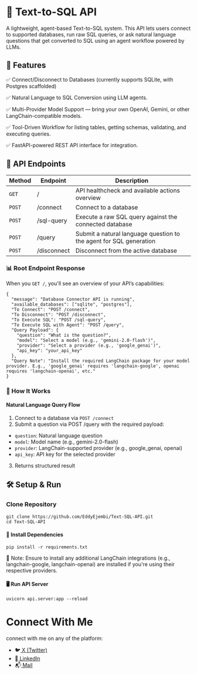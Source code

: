 # 📖 Text-to-SQL API

A lightweight, agent-based Text-to-SQL system. This API lets users connect to supported databases, run raw SQL queries, or ask natural language questions that get converted to SQL using an agent workflow powered by LLMs.

## 📌 Features
✅ Connect/Disconnect to Databases (currently supports SQLite, with Postgres scaffolded)

✅ Natural Language to SQL Conversion using LLM agents.

✅ Multi-Provider Model Support — bring your own OpenAI, Gemini, or other LangChain-compatible models.

✅ Tool-Driven Workflow for listing tables, getting schemas, validating, and executing queries.

✅ FastAPI-powered REST API interface for integration.


## 📡 API Endpoints

|Method|Endpoint|Description|
|------|--------|-----------|
|`GET`|/|API healthcheck and available actions overview|
|`POST`|/connect|Connect to a database
|`POST`|/sql-query|Execute a raw SQL query against the connected database|
|`POST`|/query|Submit a natural language question to the agent for SQL generation|
|`POST`|/disconnect|Disconnect from the active database|


### 📊 Root Endpoint Response
When you `GET /`, you'll see an overview of your API’s capabilities:

```
{
  "message": "Database Connector API is running",
  "available_databases": ["sqlite", "postgres"],
  "To Connect": "POST /connect",
  "To Disconnect": "POST /disconnect",
  "To Execute SQL": "POST /sql-query",
  "To Execute SQL with Agent": "POST /query",
  "Query Payload": {
    "question": "What is the question?",
    "model": "Select a model (e.g., 'gemini-2.0-flash')",
    "provider": "Select a provider (e.g., 'google_genai')",
    "api_key": "your_api_key"
  },
  "Query Note": "Install the required LangChain package for your model provider. E.g., 'google_genai' requires 'langchain-google', openai requires 'langchain-openai', etc."
}
```

### 🚀 How It Works
#### Natural Language Query Flow
1. Connect to a database via `POST /connect`
2. Submit a question via POST /query with the required payload:
- `question`: Natural language question
- `model`: Model name (e.g., gemini-2.0-flash)
- `provider`: LangChain-supported provider (e.g., google_genai, openai)
- `api_key`: API key for the selected provider
3. Returns structured result

## 🛠️ Setup & Run
### Clone Repository
```
git clone https://github.com/EddyEjembi/Text-SQL-API.git
cd Text-SQL-API
```

#### 🔗 Install Dependencies
```
pip install -r requirements.txt
```

📌 Note: Ensure to install any additional LangChain integrations (e.g., langchain-google, langchain-openai) are installed if you're using their respective providers.

#### 🖥️ Run API Server
```
uvicorn api.server:app --reload
```

# Connect With Me
connect with me on any of the platform:

- 🐦[ X (Twitter)](https://x.com/eddyejembi)
- 💼[ LinkedIn](https://www.linkedin.com/in/eddyejembi/)
- 📬[ Mail](mailto:eddyejembi2018@gmail.com)
